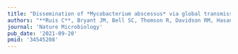 ```yaml
---
title: "Dissemination of *Mycobacterium abscessus* via global transmission networks"
authors: "**Ruis C**, Bryant JM, Bell SC, Thomson R, Davidson RM, Hasan NA, van Ingen J, Strong M, Floto RA, **Parkhill J**."
journal: 'Nature Microbiology'
pub_date: '2021-09-20'
pmid: '34545208'
---
```


